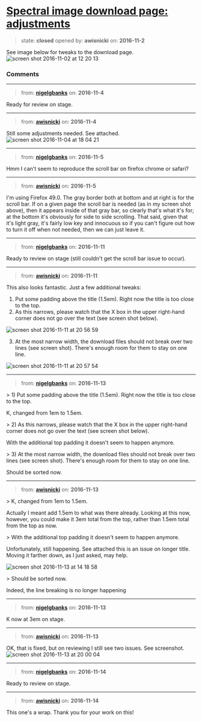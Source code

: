 # [Spectral image download page: adjustments](https://github.com/livingstoneonline/livingstoneonline/issues/92)

> state: **closed** opened by: **awisnicki** on: **2016-11-2**

See image below for tweaks to the download page.
![screen shot 2016-11-02 at 12 20 13](https://cloud.githubusercontent.com/assets/12518623/19940023/4422006c-a0f9-11e6-8e55-42ab80730e46.png)


### Comments

---
> from: [**nigelgbanks**](https://github.com/livingstoneonline/livingstoneonline/issues/92#issuecomment-258465221) on: **2016-11-4**

Ready for review on stage.

---
> from: [**awisnicki**](https://github.com/livingstoneonline/livingstoneonline/issues/92#issuecomment-258569347) on: **2016-11-4**

Still some adjustments needed. See attached.
![screen shot 2016-11-04 at 18 04 21](https://cloud.githubusercontent.com/assets/12518623/20025146/c77aa8b2-a2b9-11e6-9ac3-bc6e2d75f3a0.png)

---
> from: [**nigelgbanks**](https://github.com/livingstoneonline/livingstoneonline/issues/92#issuecomment-258601906) on: **2016-11-5**

Hmm I can&#x27;t seem to reproduce the scroll bar on firefox chrome or safari?

---
> from: [**awisnicki**](https://github.com/livingstoneonline/livingstoneonline/issues/92#issuecomment-258614087) on: **2016-11-5**

I&#x27;m using Firefox 49.0. The gray border both at bottom and at right is for the scroll bar. If on a given page the scroll bar is needed (as in my screen shot above), then it appears inside of that gray bar, so clearly that&#x27;s what it&#x27;s for; at the bottom it&#x27;s obviously for side to side scrolling. That said, given that it&#x27;s light gray, it&#x27;s fairly low key and innocuous so if you can&#x27;t figure out how to turn it off when not needed, then we can just leave it.

---
> from: [**nigelgbanks**](https://github.com/livingstoneonline/livingstoneonline/issues/92#issuecomment-260077122) on: **2016-11-11**

Ready to review on stage (still couldn&#x27;t get the scroll bar issue to occur).

---
> from: [**awisnicki**](https://github.com/livingstoneonline/livingstoneonline/issues/92#issuecomment-260097527) on: **2016-11-11**

This also looks fantastic. Just a few additional tweaks:

1) Put some padding above the title (1.5em). Right now the title is too close to the top.
2) As this narrows, please watch that the X box in the upper right-hand corner does not go over the text (see screen shot below).

![screen shot 2016-11-11 at 20 56 59](https://cloud.githubusercontent.com/assets/12518623/20235194/7952fbe2-a851-11e6-9e37-c5793d62c9ca.png)

3) At the most narrow width, the download files should not break over two lines (see screen shot). There&#x27;s enough room for them to stay on one line.

![screen shot 2016-11-11 at 20 57 54](https://cloud.githubusercontent.com/assets/12518623/20235201/a8bca914-a851-11e6-8a11-a6dab15ec499.png)

---
> from: [**nigelgbanks**](https://github.com/livingstoneonline/livingstoneonline/issues/92#issuecomment-260185320) on: **2016-11-13**

&gt; 1) Put some padding above the title (1.5em). Right now the title is too close to the top.

K, changed from 1em to 1.5em.

&gt; 2) As this narrows, please watch that the X box in the upper right-hand corner does not go over the text (see screen shot below).

With the additional top padding it doesn&#x27;t seem to happen anymore.

&gt; 3)  At the most narrow width, the download files should not break over two lines (see screen shot). There&#x27;s enough room for them to stay on one line.

Should be sorted now.

---
> from: [**awisnicki**](https://github.com/livingstoneonline/livingstoneonline/issues/92#issuecomment-260189098) on: **2016-11-13**

&gt; K, changed from 1em to 1.5em.

Actually I meant add 1.5em to what was there already. Looking at this now, however, you could make it 3em total from the top, rather than 1.5em total from the top as now.

&gt; With the additional top padding it doesn&#x27;t seem to happen anymore.

Unfortunately, still happening. See attached this is an issue on longer title. Moving it farther down, as I just asked, may help.

![screen shot 2016-11-13 at 14 18 58](https://cloud.githubusercontent.com/assets/12518623/20246317/71062700-a9ac-11e6-8258-96aa57ca95ff.png)

&gt; Should be sorted now.

Indeed, the line breaking is no longer happening

---
> from: [**nigelgbanks**](https://github.com/livingstoneonline/livingstoneonline/issues/92#issuecomment-260189303) on: **2016-11-13**

K now at 3em on stage.

---
> from: [**awisnicki**](https://github.com/livingstoneonline/livingstoneonline/issues/92#issuecomment-260208704) on: **2016-11-13**

OK, that is fixed, but on reviewing I still see two issues. See screenshot.
![screen shot 2016-11-13 at 20 00 04](https://cloud.githubusercontent.com/assets/12518623/20248447/3675de84-a9dc-11e6-9f8b-ef8814663a3b.png)

---
> from: [**nigelgbanks**](https://github.com/livingstoneonline/livingstoneonline/issues/92#issuecomment-260449607) on: **2016-11-14**

Ready to review on stage.

---
> from: [**awisnicki**](https://github.com/livingstoneonline/livingstoneonline/issues/92#issuecomment-260461428) on: **2016-11-14**

This one&#x27;s a wrap. Thank you for your work on this!

